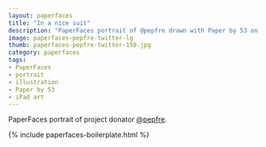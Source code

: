 ```yaml
---
layout: paperfaces
title: "In a nice suit"
description: "PaperFaces portrait of @pepfre drawn with Paper by 53 on an iPad."
image: paperfaces-pepfre-twitter-lg
thumb: paperfaces-pepfre-twitter-150.jpg
category: paperfaces
tags: 
- PaperFaces
- portrait
- illustration
- Paper by 53
- iPad art
---
```


PaperFaces portrait of project donator [@pepfre](http://twitter.com/pepfre).

{% include paperfaces-boilerplate.html %}